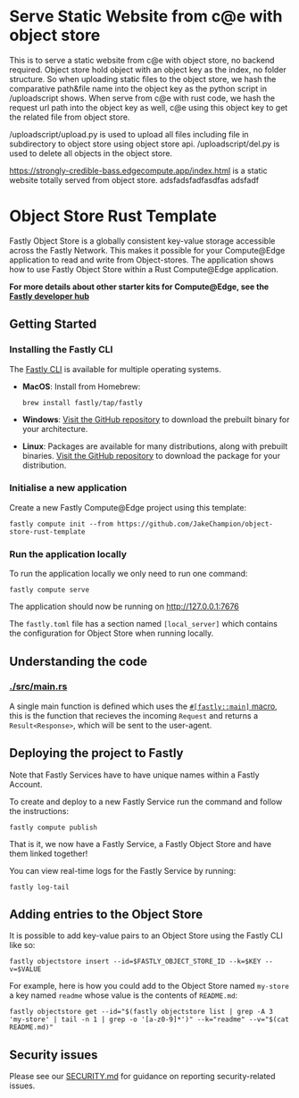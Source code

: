 # Serve Static Website from c@e with object store
This is to serve a static website from c@e with object store, no backend required. Object store hold object with an object key as the index, no folder structure. So when uploading static files to the object store, we hash the comparative path&file name into the object key as the python script in /uploadscript shows. When serve from c@e with rust code, we hash the request url path into the object key as well, c@e using this object key to get the related file from object store.

/uploadscript/upload.py is used to upload all files including file in subdirectory to object store using object store api.
/uploadscript/del.py is used to delete all objects in the object store.

https://strongly-credible-bass.edgecompute.app/index.html is a static website totally served from object store.
adsfadsfadfasdfas adsfadf
# Object Store Rust Template

Fastly Object Store is a globally consistent key-value storage accessible across the Fastly Network. This makes it possible for your Compute@Edge application to read and write from Object-stores. The application shows how to use Fastly Object Store within a Rust Compute@Edge application.

**For more details about other starter kits for Compute@Edge, see the [Fastly developer hub](https://developer.fastly.com/solutions/starters)**

## Getting Started

### Installing the Fastly CLI

The [Fastly CLI](https://developer.fastly.com/learning/tools/cli/) is available for multiple operating systems.

- **MacOS**: Install from Homebrew:

    ```
    brew install fastly/tap/fastly
    ```

- **Windows**: [Visit the GitHub repository](https://github.com/fastly/cli/releases/latest) to download the prebuilt binary for your architecture.
- **Linux**: Packages are available for many distributions, along with prebuilt binaries. [Visit the GitHub repository](https://github.com/fastly/cli/releases/latest) to download the package for your distribution.

### Initialise a new application

Create a new Fastly Compute@Edge project using this template:

```shell
fastly compute init --from https://github.com/JakeChampion/object-store-rust-template
```

### Run the application locally

To run the application locally we only need to run one command:

```shell
fastly compute serve
```

The application should now be running on <http://127.0.0.1:7676>

The `fastly.toml` file has a section named `[local_server]` which contains the configuration for Object Store when running locally.

## Understanding the code

### [./src/main.rs](./src/main.rs)

A single main function is defined which uses the [`#[fastly::main]` macro](https://docs.rs/fastly/latest/fastly/attr.main.html), this is the function that recieves the incoming `Request` and returns a `Result<Response>`, which will be sent to the user-agent.

## Deploying the project to Fastly

Note that Fastly Services have to have unique names within a Fastly Account.

To create and deploy to a new Fastly Service run the command and follow the instructions:

```shell
fastly compute publish
```

That is it, we now have a Fastly Service, a Fastly Object Store and have them linked together!

You can view real-time logs for the Fastly Service by running:
```shell
fastly log-tail
```

## Adding entries to the Object Store

It is possible to add key-value pairs to an Object Store using the Fastly CLI like so:
```shell
fastly objectstore insert --id=$FASTLY_OBJECT_STORE_ID --k=$KEY --v=$VALUE
```

For example, here is how you could add to the Object Store named `my-store` a key named `readme` whose value is the contents of `README.md`:
```shell
fastly objectstore get --id="$(fastly objectstore list | grep -A 3 'my-store' | tail -n 1 | grep -o '[a-z0-9]*')" --k="readme" --v="$(cat README.md)"
```

## Security issues

Please see our [SECURITY.md](SECURITY.md) for guidance on reporting security-related issues.
